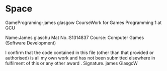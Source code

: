 # Space
GamePrograming-james glasgow
CourseWork for Games Programming 1 at GCU

Name:James glaschu Mat No.:S1314837 Course: Computer Games (Software Development)

I confirm that the code contained in this file (other than that provided or authorised) is all my own work and has not been submitted elsewhere in fulfilment of this or any other award . Signature. james GlasgoW

